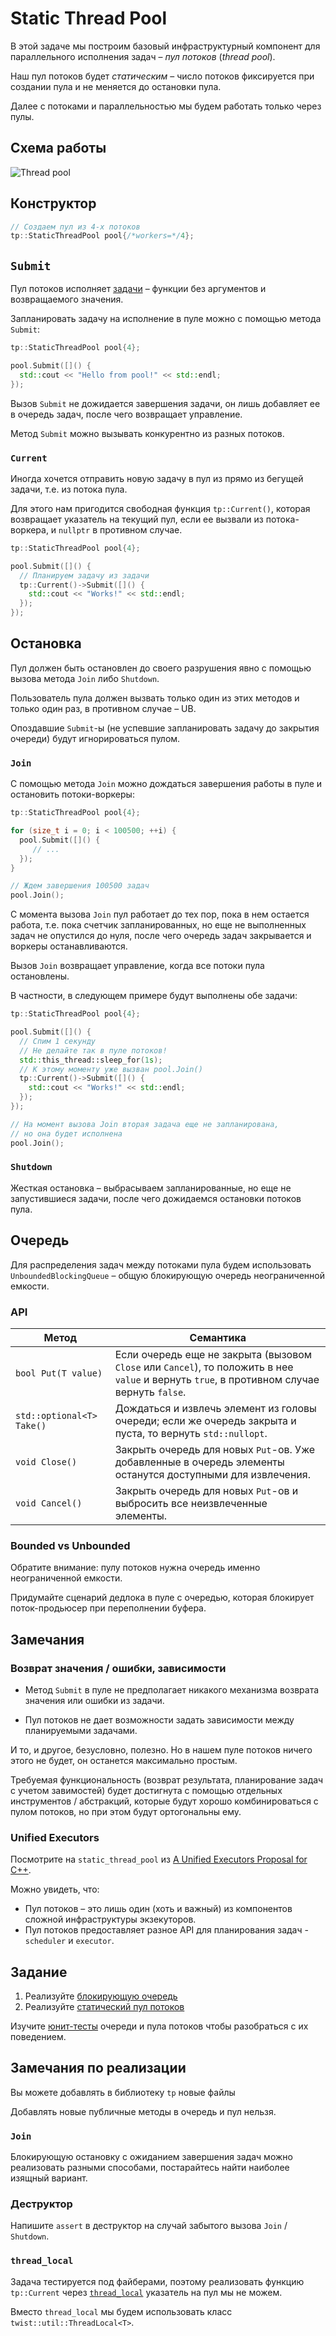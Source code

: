 # Static Thread Pool

В этой задаче мы построим базовый инфраструктурный компонент для параллельного исполнения задач – _пул потоков_ (_thread pool_).

Наш пул потоков будет _статическим_ – число потоков фиксируется при создании пула и не меняется до остановки пула.

Далее с потоками и параллельностью мы будем работать только через пулы.

## Схема работы

![Thread pool](images/thread_pool.png)

## Конструктор

```cpp
// Создаем пул из 4-х потоков
tp::StaticThreadPool pool{/*workers=*/4};
```

## `Submit`

Пул потоков исполняет [задачи](tp/task.hpp) – функции без аргументов и возвращаемого значения.

Запланировать задачу на исполнение в пуле можно с помощью метода `Submit`:

```cpp
tp::StaticThreadPool pool{4};

pool.Submit([]() {
  std::cout << "Hello from pool!" << std::endl;
});
```

Вызов `Submit` не дожидается завершения задачи, он лишь добавляет ее в очередь задач, после чего возвращает управление.

Метод `Submit` можно вызывать конкурентно из разных потоков.

### `Current`

Иногда хочется отправить новую задачу в пул из прямо из бегущей задачи, т.е. из потока пула. 

Для этого нам пригодится свободная функция `tp::Current()`, которая возвращает указатель на текущий пул, если ее вызвали из потока-воркера, и `nullptr` в противном случае.

```cpp
tp::StaticThreadPool pool{4};

pool.Submit([]() {
  // Планируем задачу из задачи
  tp::Current()->Submit([]() {
    std::cout << "Works!" << std::endl;
  });
});
```

## Остановка

Пул должен быть остановлен до своего разрушения явно с помощью вызова метода `Join` либо `Shutdown`.

Пользователь пула должен вызвать только один из этих методов и только один раз, в противном случае – UB.

Опоздавшие `Submit`-ы (не успевшие запланировать задачу до закрытия очереди) будут игнорироваться пулом.

### `Join`

С помощью метода `Join` можно дождаться завершения работы в пуле и остановить потоки-воркеры:

```cpp
tp::StaticThreadPool pool{4};

for (size_t i = 0; i < 100500; ++i) {
  pool.Submit([]() {
     // ...
  });
}

// Ждем завершения 100500 задач
pool.Join();
```

С момента вызова `Join` пул работает до тех пор, пока в нем остается работа, т.е. пока счетчик запланированных, но еще не выполненных задач не опустился до нуля, после чего очередь задач закрывается и воркеры останавливаются.

Вызов `Join` возвращает управление, когда все потоки пула остановлены.

В частности, в следующем примере будут выполнены обе задачи:

```cpp
tp::StaticThreadPool pool{4};

pool.Submit([]() {
  // Спим 1 секунду
  // Не делайте так в пуле потоков!
  std::this_thread::sleep_for(1s);
  // К этому моменту уже вызван pool.Join()
  tp::Current()->Submit([]() {
    std::cout << "Works!" << std::endl;
  });
});

// На момент вызова Join вторая задача еще не запланирована,
// но она будет исполнена
pool.Join();
```

### `Shutdown`

Жесткая остановка – выбрасываем запланированные, но еще не запустившиеся задачи, после чего дожидаемся остановки потоков пула.

## Очередь

Для распределения задач между потоками пула будем использовать `UnboundedBlockingQueue` – общую блокирующую очередь неограниченной емкости.

### API

| Метод | Семантика |
|---|---|
| `bool Put(T value)` | Если очередь еще не закрыта (вызовом `Close` или `Cancel`), то положить в нее `value` и вернуть `true`, в противном случае вернуть `false`. |
| `std::optional<T> Take()` | Дождаться и извлечь элемент из головы очереди; если же очередь закрыта и пуста, то вернуть `std::nullopt`. |
| `void Close()` | Закрыть очередь для новых `Put`-ов. Уже добавленные в очередь элементы останутся доступными для извлечения. |
| `void Cancel()` | Закрыть очередь для новых `Put`-ов и выбросить все неизвлеченные элементы.

### Bounded vs Unbounded

Обратите внимание: пулу потоков нужна очередь именно неограниченной емкости.

Придумайте сценарий дедлока в пуле с очередью, которая блокирует поток-продьюсер при переполнении буфера.

## Замечания

### Возврат значения / ошибки, зависимости

- Метод `Submit` в пуле не предполагает никакого механизма возврата значения или ошибки из задачи.
  
- Пул потоков не дает возможности задать зависимости между планируемыми задачами.

И то, и другое, безусловно, полезно. Но в нашем пуле потоков ничего этого не будет, он останется максимально простым.

Требуемая функциональность (возврат результата, планирование задач с учетом завимостей) будет достигнута с помощью отдельных инструментов / абстракций, которые будут хорошо комбинироваться с пулом потоков, но при этом будут ортогональны ему.

### Unified Executors

Посмотрите на `static_thread_pool` из [A Unified Executors Proposal for C++](http://www.open-std.org/jtc1/sc22/wg21/docs/papers/2020/p0443r14.html).

Можно увидеть, что:

- Пул потоков – это лишь один (хоть и важный) из компонентов сложной инфраструктуры экзекуторов.
- Пул потоков предоставляет разное API для планирования задач - `scheduler` и `executor`.

## Задание

1) Реализуйте [блокирующую очередь](tp/blocking_queue.hpp)
2) Реализуйте [статический пул потоков](tp/static_thread_pool.hpp)

Изучите [юнит-тесты](tests/unit) очереди и пула потоков чтобы разобраться с их поведением.

## Замечания по реализации

Вы можете добавлять в библиотеку `tp` новые файлы

Добавлять новые публичные методы в очередь и пул нельзя.

### `Join`

Блокирующую остановку с ожиданием завершения задач можно реализовать разными способами, постарайтесь найти наиболее изящный вариант.

### Деструктор

Напишите `assert` в деструктор на случай забытого вызова `Join` / `Shutdown`.

### `thread_local`

Задача тестируется под файберами, поэтому реализовать функцию `tp::Current` через [`thread_local`](https://en.cppreference.com/w/cpp/keyword/thread_local) указатель на пул мы не можем.

Вместо `thread_local` мы будем использовать класс `twist::util::ThreadLocal<T>`.
